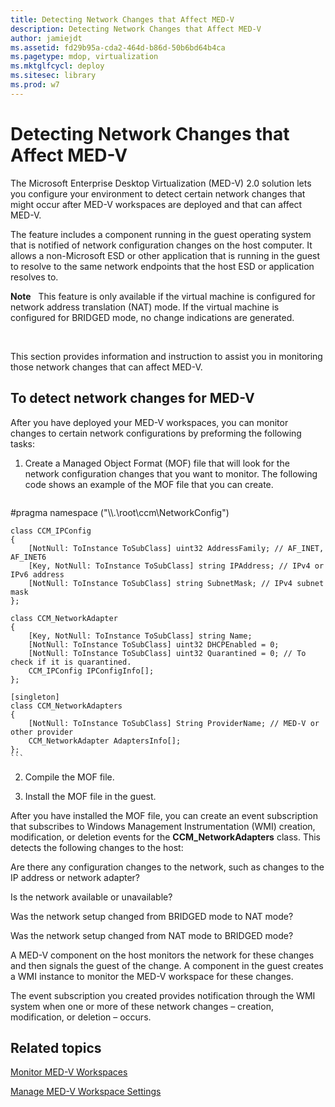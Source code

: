 ```yaml
---
title: Detecting Network Changes that Affect MED-V
description: Detecting Network Changes that Affect MED-V
author: jamiejdt
ms.assetid: fd29b95a-cda2-464d-b86d-50b6bd64b4ca
ms.pagetype: mdop, virtualization
ms.mktglfcycl: deploy
ms.sitesec: library
ms.prod: w7
---
```



# Detecting Network Changes that Affect MED-V


The Microsoft Enterprise Desktop Virtualization (MED-V) 2.0 solution lets you configure your environment to detect certain network changes that might occur after MED-V workspaces are deployed and that can affect MED-V.

The feature includes a component running in the guest operating system that is notified of network configuration changes on the host computer. It allows a non-Microsoft ESD or other application that is running in the guest to resolve to the same network endpoints that the host ESD or application resolves to.

**Note**  
This feature is only available if the virtual machine is configured for network address translation (NAT) mode. If the virtual machine is configured for BRIDGED mode, no change indications are generated.

 

This section provides information and instruction to assist you in monitoring those network changes that can affect MED-V.

## To detect network changes for MED-V


After you have deployed your MED-V workspaces, you can monitor changes to certain network configurations by preforming the following tasks:

1.  Create a Managed Object Format (MOF) file that will look for the network configuration changes that you want to monitor. The following code shows an example of the MOF file that you can create.

    ``` syntax
#pragma namespace ("\\\\.\\root\\ccm\\NetworkConfig")

    class CCM_IPConfig
    {
        [NotNull: ToInstance ToSubClass] uint32 AddressFamily; // AF_INET, AF_INET6
        [Key, NotNull: ToInstance ToSubClass] string IPAddress; // IPv4 or IPv6 address
        [NotNull: ToInstance ToSubClass] string SubnetMask; // IPv4 subnet mask
    };

    class CCM_NetworkAdapter
    {
        [Key, NotNull: ToInstance ToSubClass] string Name;
        [NotNull: ToInstance ToSubClass] uint32 DHCPEnabled = 0; 
        [NotNull: ToInstance ToSubClass] uint32 Quarantined = 0; // To check if it is quarantined.
        CCM_IPConfig IPConfigInfo[];
    };

    [singleton]
    class CCM_NetworkAdapters
    {
        [NotNull: ToInstance ToSubClass] String ProviderName; // MED-V or other provider
        CCM_NetworkAdapter AdaptersInfo[];
    };
    ```

2.  Compile the MOF file.

3.  Install the MOF file in the guest.

After you have installed the MOF file, you can create an event subscription that subscribes to Windows Management Instrumentation (WMI) creation, modification, or deletion events for the **CCM\_NetworkAdapters** class. This detects the following changes to the host:

Are there any configuration changes to the network, such as changes to the IP address or network adapter?

Is the network available or unavailable?

Was the network setup changed from BRIDGED mode to NAT mode?

Was the network setup changed from NAT mode to BRIDGED mode?

A MED-V component on the host monitors the network for these changes and then signals the guest of the change. A component in the guest creates a WMI instance to monitor the MED-V workspace for these changes.

The event subscription you created provides notification through the WMI system when one or more of these network changes – creation, modification, or deletion – occurs.

## Related topics


[Monitor MED-V Workspaces](monitor-med-v-workspaces.md)

[Manage MED-V Workspace Settings](manage-med-v-workspace-settings.md)

 

 






